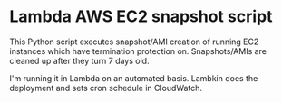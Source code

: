 # Lambda AWS EC2 snapshot script

This Python script executes snapshot/AMI creation of running EC2 instances which have
termination protection on. Snapshots/AMIs are cleaned up after they turn 7 days old.

I'm running it in Lambda on an automated basis. Lambkin does the deployment and
sets cron schedule in CloudWatch.
